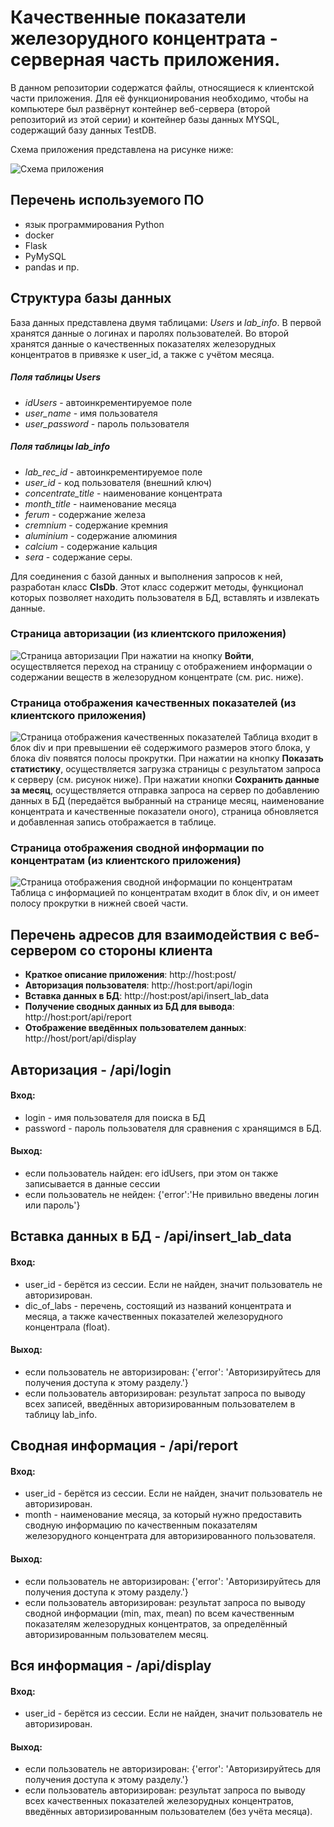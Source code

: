 # Качественные показатели железорудного концентрата - серверная часть приложения.

В данном репозитории содержатся файлы, относящиеся к клиентской части приложения. Для её функционирования необходимо, 
чтобы на компьютере был развёрнут контейнер веб-сервера (второй репозиторий из этой серии) и контейнер базы данных MYSQL,
содержащий базу данных TestDB.

Схема приложения представлена на рисунке ниже:

![Схема приложения](for_readmi/app_scheme.JPG)

## Перечень используемого ПО
- язык программирования Python
- docker
- Flask
- PyMySQL
- pandas и пр.

## Структура базы данных
База данных представлена двумя таблицами: *Users* и *lab_info*.
В первой хранятся данные о логинах и паролях пользователей.
Во второй хранятся данные о качественных показателях железорудных концентратов в привязке к user_id, а также с 
учётом месяца.
##### Поля таблицы Users
- *idUsers* - автоинкрементируемое поле
- *user_name* - имя пользователя
- *user_password* - пароль пользователя
##### Поля таблицы lab_info
- *lab_rec_id* - автоинкрементируемое поле
- *user_id* - код пользователя (внешний ключ)
- *concentrate_title* - наименование концентрата
- *month_title* - наименование месяца
- *ferum* - содержание железа
- *cremnium* - содержание кремния
- *aluminium* - содержание алюминия
- *calcium* - содержание кальция
- *sera* - содержание серы.

Для соединения с базой данных и выполнения запросов к ней, разработан
класс **ClsDb**. Этот класс содержит методы, функционал которых позволяет
находить пользователя в БД, вставлять и извлекать данные.

### Страница авторизации (из клиентского приложения)
![Страница авторизации](for_readmi/login_page.png)
При нажатии на кнопку **Войти**, осуществляется переход на страницу с отображением
информации о содержании веществ в железорудном концентрате (см. рис. ниже).

### Страница отображения качественных показателей (из клиентского приложения)
![Страница отображения качественных показателей](for_readmi/display_all_data.png)
Таблица входит в блок div и при превышении её содержимого размеров этого блока, у блока div появятся полосы прокрутки.
При нажатии на кнопку **Показать статистику**, осуществляется загрузка страницы с результатом
запроса к серверу (см. рисунок ниже). При нажатии кнопки **Сохранить данные за месяц**,
осуществляется отправка запроса на сервер по добавлению данных в БД (передаётся выбранный
на странице месяц, наименование концентрата и качественные показатели оного), страница
обновляется и добавленная запись отображается в таблице.

### Страница отображения сводной информации по концентратам (из клиентского приложения)
![Страница отображения сводной информации по концентратам](for_readmi/display_statistic.png)
Таблица с информацией по концентратам входит в блок div, и он имеет полосу прокрутки в нижней своей части.

## Перечень адресов для взаимодействия с веб-сервером со стороны клиента
- **Краткое описание приложения**: http://host:post/
- **Авторизация пользователя**: http://host:port/api/login
- **Вставка данных в БД**: http://host:post/api/insert_lab_data
- **Получение сводных данных из БД для вывода**: http://host:port/api/report
- **Отображение введённых пользователем данных**: http://host/port/api/display

## Авторизация - /api/login
#### Вход:
- login - имя пользователя для поиска в БД
- password - пароль пользователя для сравнения с хранящимся в БД.

#### Выход:
- если пользователь найден: его idUsers, при этом он также записывается в данные сессии
- если пользователь не нейден: {'error':'Не привильно введены логин или пароль'}

## Вставка данных в БД - /api/insert_lab_data
#### Вход:
- user_id - берётся из сессии. Если не найден, значит пользователь не авторизирован.
- dic_of_labs - перечень, состоящий из названий концентрата и месяца, а также
качественных показателей железорудного концентрала (float).

#### Выход:
- если пользователь не авторизирован: {'error': 'Авторизируйтесь для получения доступа к этому разделу.'}
- если пользователь авторизирован: результат запроса по выводу всех записей, введённых авторизированным 
пользователем в таблицу lab_info.

## Сводная информация - /api/report
#### Вход:
- user_id - берётся из сессии. Если не найден, значит пользователь не авторизирован.
- month - наименование месяца, за который нужно предоставить сводную информацию по
качественным показателям железорудного концентрата для авторизированного пользователя.

#### Выход:
- если пользователь не авторизирован: {'error': 'Авторизируйтесь для получения доступа к этому разделу.'}
- если пользователь авторизирован: результат запроса по выводу сводной информации (min, max, mean)
по всем качественным показателям железорудных концентратов, за определённый
авторизированным пользователем месяц.

## Вся информация - /api/display
#### Вход:
- user_id - берётся из сессии. Если не найден, значит пользователь не авторизирован.

#### Выход:
- если пользователь не авторизирован: {'error': 'Авторизируйтесь для получения доступа к этому разделу.'}
- если пользователь авторизирован: результат запроса по выводу всех качественных
показателей железорудных концентратов, введённых авторизированным пользователем
  (без учёта месяца).



